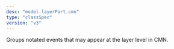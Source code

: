 ```yaml
---
desc: "model.layerPart.cmn"
type: "classSpec"
version: "v3"
---
```


Groups notated events that may appear at the layer level in CMN.